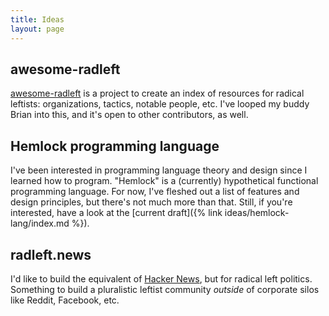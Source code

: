 ```yaml
---
title: Ideas
layout: page
---
```


## awesome-radleft

[awesome-radleft](https://github.com/radleft/awesome-radleft) is a project to
create an index of resources for radical leftists: organizations, tactics,
notable people, etc. I've looped my buddy Brian into this, and it's open to
other contributors, as well.

## Hemlock programming language

I've been interested in programming language theory and design since I learned
how to program. "Hemlock" is a (currently) hypothetical functional programming
language. For now, I've fleshed out a list of features and design principles,
but there's not much more than that. Still, if you're interested, have a look at
the [current draft]({% link ideas/hemlock-lang/index.md %}).

## radleft.news

I'd like to build the equivalent of [Hacker News](https://news.ycombinator.com),
but for radical left politics. Something to build a pluralistic leftist
community _outside_ of corporate silos like Reddit, Facebook, etc.
